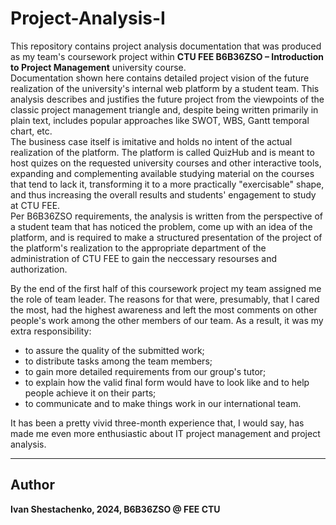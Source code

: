 # Project-Analysis-I

This repository contains project analysis documentation that was produced as my team's coursework project
within **CTU FEE B6B36ZSO – Introduction to Project Management** university course.    
Documentation shown here contains detailed project vision of the future realization of the university's internal
web platform by a student team. This analysis describes and justifies the future project from the viewpoints of the classic project
management triangle and, despite being written primarily in plain text, includes popular approaches like SWOT, WBS, Gantt temporal chart, etc.  
The business case itself is imitative and holds no intent of the actual realization of the platform. The platform is called QuizHub and is
meant to host quizes on the requested university courses and other interactive tools, expanding and complementing available studying material
on the courses that tend to lack it, transforming it to a more practically "exercisable" shape, and thus increasing the overall results and students' engagement to study at CTU FEE.  
Per B6B36ZSO requirements, the analysis is written from the perspective of a student team that has noticed the problem, come up with an idea of the platform, and is required to make a structured presentation of the project of the platform's realization to the appropriate department of the administration of CTU FEE to gain the neccessary resourses and authorization.


By the end of the first half of this coursework project my team assigned me the role of team leader. The reasons for that were, presumably, that I cared the most, had the highest awareness and left the most comments on other people's work among the other members of our team. As a result, it was my extra responsibility:
- to assure the quality of the submitted work;
- to distribute tasks among the team members;
- to gain more detailed requirements from our group's tutor;
- to explain how the valid final form would have to look like and to help people achieve it on their parts;
- to communicate and to make things work in our international team.


It has been a pretty vivid three-month experience that, I would say, has made me even more enthusiastic about IT project management and project analysis.

---

## Author

**Ivan Shestachenko, 2024, B6B36ZSO @ FEE CTU**
